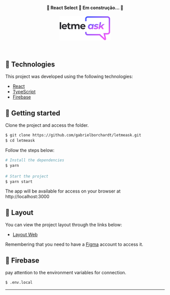 <h4 align="center"> 
	🚧  React Select 🚀 Em construção...  🚧
</h4>

<p align="center">
  <img alt="Letmeask" src="src/assets/images/logo.svg" width="160px">
</p>

<br>

## 🧪 Technologies

This project was developed using the following technologies:

- [React](https://reactjs.org)
- [TypeScript](https://www.typescriptlang.org/)
- [Firebase](https://firebase.google.com/)

## 🚀 Getting started

Clone the project and access the folder.

```bash
$ git clone https://github.com/gabrielborchardt/letmeask.git
$ cd letmeask
```

Follow the steps below:
```bash
# Install the dependencies
$ yarn

# Start the project
$ yarn start
```
The app will be available for access on your browser at http://localhost:3000

## 🔖 Layout

You can view the project layout through the links below:

- [Layout Web](https://www.figma.com/file/u0BQK8rCf2KgzcukdRRCWh/Letmeask/duplicate) 

Remembering that you need to have a [Figma](http://figma.com/) account to access it.

## 💾 Firebase

pay attention to the environment variables for connection.

```bash
$ .env.local
```

---